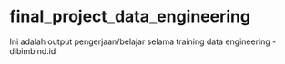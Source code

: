 # final_project_data_engineering
Ini adalah output pengerjaan/belajar selama training data engineering - dibimbind.id
